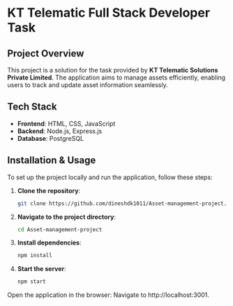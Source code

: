 # KT Telematic Full Stack Developer Task

## Project Overview
This project is a solution for the task provided by **KT Telematic Solutions Private Limited**. The application aims to manage assets efficiently, enabling users to track and update asset information seamlessly.

## Tech Stack
- **Frontend**: HTML, CSS, JavaScript
- **Backend**: Node.js, Express.js
- **Database**: PostgreSQL


## Installation & Usage
To set up the project locally and run the application, follow these steps:

1. **Clone the repository**:
   ```bash
   git clone https://github.com/dineshdk1011/Asset-management-project.git

2. **Navigate to the project directory**:
   ```bash
   cd Asset-management-project

3. **Install dependencies**:
   ```bash
   npm install

4. **Start the server**:
   ```bash
   npm start

Open the application in the browser: Navigate to http://localhost:3001.
